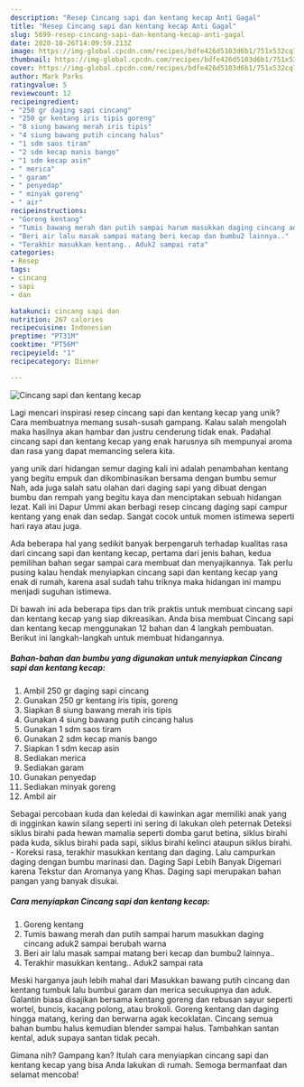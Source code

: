 ```yaml
---
description: "Resep Cincang sapi dan kentang kecap Anti Gagal"
title: "Resep Cincang sapi dan kentang kecap Anti Gagal"
slug: 5699-resep-cincang-sapi-dan-kentang-kecap-anti-gagal
date: 2020-10-26T14:09:59.213Z
image: https://img-global.cpcdn.com/recipes/bdfe426d5103d6b1/751x532cq70/cincang-sapi-dan-kentang-kecap-foto-resep-utama.jpg
thumbnail: https://img-global.cpcdn.com/recipes/bdfe426d5103d6b1/751x532cq70/cincang-sapi-dan-kentang-kecap-foto-resep-utama.jpg
cover: https://img-global.cpcdn.com/recipes/bdfe426d5103d6b1/751x532cq70/cincang-sapi-dan-kentang-kecap-foto-resep-utama.jpg
author: Mark Parks
ratingvalue: 5
reviewcount: 12
recipeingredient:
- "250 gr daging sapi cincang"
- "250 gr kentang iris tipis goreng"
- "8 siung bawang merah iris tipis"
- "4 siung bawang putih cincang halus"
- "1 sdm saos tiram"
- "2 sdm kecap manis bango"
- "1 sdm kecap asin"
- " merica"
- " garam"
- " penyedap"
- " minyak goreng"
- " air"
recipeinstructions:
- "Goreng kentang"
- "Tumis bawang merah dan putih sampai harum masukkan daging cincang aduk2 sampai berubah warna"
- "Beri air lalu masak sampai matang beri kecap dan bumbu2 lainnya.."
- "Terakhir masukkan kentang.. Aduk2 sampai rata"
categories:
- Resep
tags:
- cincang
- sapi
- dan

katakunci: cincang sapi dan 
nutrition: 267 calories
recipecuisine: Indonesian
preptime: "PT31M"
cooktime: "PT56M"
recipeyield: "1"
recipecategory: Dinner

---
```



![Cincang sapi dan kentang kecap](https://img-global.cpcdn.com/recipes/bdfe426d5103d6b1/751x532cq70/cincang-sapi-dan-kentang-kecap-foto-resep-utama.jpg)

Lagi mencari inspirasi resep cincang sapi dan kentang kecap yang unik? Cara membuatnya memang susah-susah gampang. Kalau salah mengolah maka hasilnya akan hambar dan justru cenderung tidak enak. Padahal cincang sapi dan kentang kecap yang enak harusnya sih mempunyai aroma dan rasa yang dapat memancing selera kita.

yang unik dari hidangan semur daging kali ini adalah penambahan kentang yang begitu empuk dan dikombinasikan bersama dengan bumbu semur Nah, ada juga salah satu olahan dari daging sapi yang dibuat dengan bumbu dan rempah yang begitu kaya dan menciptakan sebuah hidangan lezat. Kali ini Dapur Ummi akan berbagi resep cincang daging sapi campur kentang yang enak dan sedap. Sangat cocok untuk momen istimewa seperti hari raya atau juga.

Ada beberapa hal yang sedikit banyak berpengaruh terhadap kualitas rasa dari cincang sapi dan kentang kecap, pertama dari jenis bahan, kedua pemilihan bahan segar sampai cara membuat dan menyajikannya. Tak perlu pusing kalau hendak menyiapkan cincang sapi dan kentang kecap yang enak di rumah, karena asal sudah tahu triknya maka hidangan ini mampu menjadi suguhan istimewa.


Di bawah ini ada beberapa tips dan trik praktis untuk membuat cincang sapi dan kentang kecap yang siap dikreasikan. Anda bisa membuat Cincang sapi dan kentang kecap menggunakan 12 bahan dan 4 langkah pembuatan. Berikut ini langkah-langkah untuk membuat hidangannya.

<!--inarticleads1-->

##### Bahan-bahan dan bumbu yang digunakan untuk menyiapkan Cincang sapi dan kentang kecap:

1. Ambil 250 gr daging sapi cincang
1. Gunakan 250 gr kentang iris tipis, goreng
1. Siapkan 8 siung bawang merah iris tipis
1. Gunakan 4 siung bawang putih cincang halus
1. Gunakan 1 sdm saos tiram
1. Gunakan 2 sdm kecap manis bango
1. Siapkan 1 sdm kecap asin
1. Sediakan  merica
1. Sediakan  garam
1. Gunakan  penyedap
1. Sediakan  minyak goreng
1. Ambil  air


Sebagai percobaan kuda dan keledai di kawinkan agar memiliki anak yang di ingginkan kawin silang seperti ini sering di lakukan oleh peternak Deteksi siklus birahi pada hewan mamalia seperti domba garut betina, siklus birahi pada kuda, siklus birahi pada sapi, siklus birahi kelinci ataupun siklus birahi. - Koreksi rasa, terakhir masukkan kentang dan daging. Lalu campurkan daging dengan bumbu marinasi dan. Daging Sapi Lebih Banyak Digemari karena Tekstur dan Aromanya yang Khas. Daging sapi merupakan bahan pangan yang banyak disukai. 

<!--inarticleads2-->

##### Cara menyiapkan Cincang sapi dan kentang kecap:

1. Goreng kentang
1. Tumis bawang merah dan putih sampai harum masukkan daging cincang aduk2 sampai berubah warna
1. Beri air lalu masak sampai matang beri kecap dan bumbu2 lainnya..
1. Terakhir masukkan kentang.. Aduk2 sampai rata


Meski harganya jauh lebih mahal dari Masukkan bawang putih cincang dan kentang tumbuk lalu bumbui garam dan merica secukupnya dan aduk. Galantin biasa disajikan bersama kentang goreng dan rebusan sayur seperti wortel, buncis, kacang polong, atau brokoli. Goreng kentang dan daging hingga matang, kering dan berwarna agak kecoklatan. Cincang semua bahan bumbu halus kemudian blender sampai halus. Tambahkan santan kental, aduk supaya santan tidak pecah. 

Gimana nih? Gampang kan? Itulah cara menyiapkan cincang sapi dan kentang kecap yang bisa Anda lakukan di rumah. Semoga bermanfaat dan selamat mencoba!
